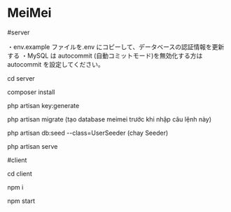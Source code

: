 # MeiMei
#server

・env.example ファイルを.env にコピーして、データベースの認証情報を更新する
・MySQL は autocommit (自動コミットモード)を無効化する方は　 autocommit を設定してください。

cd server

composer install 

php artisan key:generate

php artisan migrate (tạo database meimei trước khi nhập câu lệnh này)

php artisan db:seed --class=UserSeeder (chay Seeder)

php artisan serve

#client

cd client

npm i

npm start
